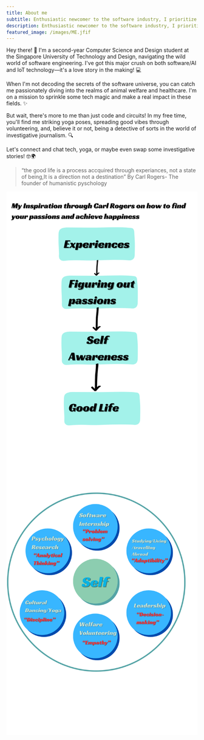 ```yaml
---
title: About me
subtitle: Enthusiastic newcomer to the software industry, I prioritize mastery over breadth, and I'm open to learning new technologies and exploring various aspects of the engineering world.
description: Enthusiastic newcomer to the software industry, I prioritize mastery over breadth, and I'm open to learning new technologies and exploring various aspects of the engineering world.
featured_image: /images/ME.jfif
---
```


Hey there! 🚀 I'm a second-year Computer Science and Design student at the Singapore University of Technology and Design, navigating the wild world of software engineering. I've got this major crush on both software/AI and IoT technology—it's a love story in the making! 💻

When I'm not decoding the secrets of the software universe, you can catch me passionately diving into the realms of animal welfare and healthcare. I'm on a mission to sprinkle some tech magic and make a real impact in these fields. ✨

But wait, there's more to me than just code and circuits! In my free time, you'll find me striking yoga poses, spreading good vibes through volunteering, and, believe it or not, being a detective of sorts in the world of investigative journalism. 🔍

Let's connect and chat tech, yoga, or maybe even swap some investigative stories! 🤓🌍

> “the good life is a process accquired through experiances, not a state of being,It is a direction not a destination”
By Carl Rogers- The founder of humanistic pyschology
<div style="display: flex; justify-content: center; align-items: center; text-align: center;">
	<img src="/images/2.png">
</div>
<div style="display: flex; justify-content: center; align-items: center; text-align: center;">
	<img src="/images/1.png">
</div>



